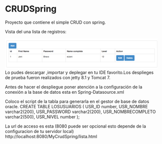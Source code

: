 CRUDSpring
==========

Proyecto que contiene el simple CRUD con spring.


Vista del una lista de registros:

![Settings Window](https://raw.githubusercontent.com/xola139/CRUDSpring/master/MyCrudSpring/WebContent/img/screen.png
)
Lo pudes descargar ,importar y deplegar  en tu IDE favorito.Los desplieges de prueba fueron realizados con jetty 8.1 y Tomcat 7.

Antes de hacer el despliegue poner atención a la configuración de la conexión a la base de datos esta en Spring-Datasource.xml
	
Coloco el script de la tabla para generarla en el gestor de base de datos oracle.
CREATE TABLE LOSUSUARIOS
(
   USR_ID number,
   USR_NOMBRE varchar2(200),
   USR_PASSWORD varchar2(200),
   USR_NOMBRECOMPLETO varchar2(500),
   USR_NIVEL number
);

La url de acceso es esta (8080 puede ser opcional esto depende de la configuracion de tu servidor local)
http://localhost:8080/MyCrudSpring/lista.html
